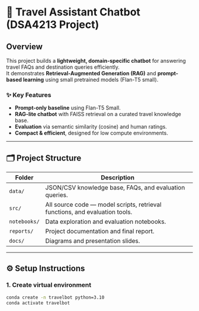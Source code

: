 # 🧳 Travel Assistant Chatbot (DSA4213 Project)

## Overview
This project builds a **lightweight, domain-specific chatbot** for answering travel FAQs and destination queries efficiently.  
It demonstrates **Retrieval-Augmented Generation (RAG)** and **prompt-based learning** using small pretrained models (Flan-T5 small).

### ✨ Key Features
- **Prompt-only baseline** using Flan-T5 Small.
- **RAG-lite chatbot** with FAISS retrieval on a curated travel knowledge base.
- **Evaluation** via semantic similarity (cosine) and human ratings.
- **Compact & efficient**, designed for low compute environments.

---

## 🗂️ Project Structure
| Folder | Description |
|--------|--------------|
| `data/` | JSON/CSV knowledge base, FAQs, and evaluation queries. |
| `src/` | All source code — model scripts, retrieval functions, and evaluation tools. |
| `notebooks/` | Data exploration and evaluation notebooks. |
| `reports/` | Project documentation and final report. |
| `docs/` | Diagrams and presentation slides. |

---

## ⚙️ Setup Instructions
### 1. Create virtual environment
```bash
conda create -n travelbot python=3.10
conda activate travelbot
```